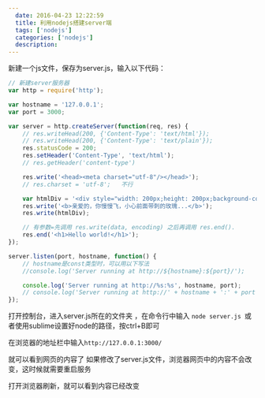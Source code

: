 ```yaml
---
  date: 2016-04-23 12:22:59
  title: 利用nodejs搭建server端
  tags: ['nodejs']
  categories: ['nodejs']
  description:
---
```



新建一个js文件，保存为server.js，输入以下代码：
```js
// 新建server服务器
var http = require('http');

var hostname = '127.0.0.1';
var port = 3000;

var server = http.createServer(function(req, res) {
	// res.writeHead(200, {'Content-Type': 'text/html'});
	// res.writeHead(200, {'Content-Type': 'text/plain'});
	res.statusCode = 200;
	res.setHeader('Content-Type', 'text/html');
	// res.getHeader('content-type')

	res.write('<head><meta charset="utf-8"/></head>');
	// res.charset = 'utf-8';   不行

	var htmlDiv = '<div style="width: 200px;height: 200px;background-color: #f0f;">div</div>';
	res.write('<b>亲爱的，你慢慢飞，小心前面带刺的玫瑰...</b>');
	res.write(htmlDiv);

	// 有参数=先调用 res.write(data, encoding) 之后再调用 res.end().
	res.end('<h1>Hello world!</h1>');
});

server.listen(port, hostname, function() {
	// hostname是const类型时，可以用以下写法
	//console.log('Server running at http://${hostname}:${port}/');

	console.log('Server running at http://%s:%s', hostname, port);
	// console.log('Server running at http://' + hostname + ':' + port + '/');
});
```

打开控制台，进入server.js所在的文件夹 ，在命令行中输入 `node server.js `或者使用sublime设置好node的路径，按ctrl+B即可

在浏览器的地址栏中输入`http://127.0.0.1:3000/`

就可以看到网页的内容了
如果修改了server.js文件，浏览器网页中的内容不会改变，这时候就需要重启服务

打开浏览器刷新，就可以看到内容已经改变



